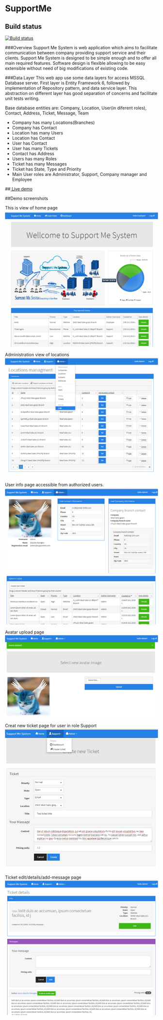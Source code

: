 # SupportMe

## Build status
[![Build status](https://ci.appveyor.com/api/projects/status/0xqake9jbu20d8oe?svg=true)](https://ci.appveyor.com/project/SlavchoGeorgiev/supportme)

###Overview
  Support Me System is web application which aims to facilitate communication between company providing support service and their clients. Support Me System is designed to be simple enough and to offer all main required features. Software design is flexible allowing to be easy extensible without need of big modifications of existing code.

###Data Layer
  This web app use some data layers for access MSSQL Database server. First layer is Entity Framework 6, followed by implementation of Repository pattern, and data service layer. This abstraction on different layer has good separation of concerns and facilitate unit tests writing.
  
  Base database entities are: Company, Location, User(in diferent roles), Contact, Address, Ticket, Message, Team
-  Company has many Locations(Branches)
-  Company has Contact
-  Location has many Users
-  Location has Contact
-  User has Contact
-  User has many Tickets
-  Contact has Address
-  Users has many Roles
-  Ticket has many Messages
-  Ticket has State, Type and Priority
-  Main User roles are Administrator, Support, Company manager and Employee

##<a href="http://support-me.azurewebsites.net/" target="_blank"> Live demo</a>

##Demo screenshots

This is view of home page
<img src="https://raw.githubusercontent.com/SlavchoGeorgiev/SupportMe/master/Images/EmployeeHomePage.jpg"/>

Administration view of locations 
<img src="https://raw.githubusercontent.com/SlavchoGeorgiev/SupportMe/master/Images/AdminLocationPanel.jpg"/>

User info page accessible from authorized users.
<img src="https://raw.githubusercontent.com/SlavchoGeorgiev/SupportMe/master/Images/UserInfoPage.jpg"/>

Avatar upload page
<img src="https://raw.githubusercontent.com/SlavchoGeorgiev/SupportMe/master/Images/AvatarUploadPage.jpg"/>

Creat new ticket page for user in role Support
<img src="https://raw.githubusercontent.com/SlavchoGeorgiev/SupportMe/master/Images/SupportCreateTicketPage.jpg"/>

Ticket edit/details/add-message page
<img src="https://raw.githubusercontent.com/SlavchoGeorgiev/SupportMe/master/Images/TicketDetailsPage.jpg"/>
